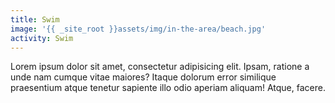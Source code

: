 ```yaml
---
title: Swim
image: '{{ _site_root }}assets/img/in-the-area/beach.jpg'
activity: Swim
---
```

<p>Lorem ipsum dolor sit amet, consectetur adipisicing elit. Ipsam, ratione a unde nam cumque vitae maiores? Itaque dolorum error similique praesentium atque tenetur sapiente illo odio aperiam aliquam! Atque, facere.</p>